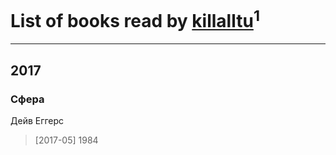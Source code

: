# List of books read by [killalltu](https://www.facebook.com/app_scoped_user_id/1188128011316384/)<sup>1</sup>
---

## 2017

### Сфера
Дейв Еггерс
> [2017-05] 1984



